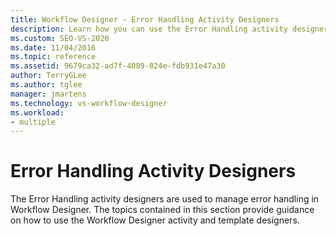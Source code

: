 ```yaml
---
title: Workflow Designer - Error Handling Activity Designers
description: Learn how you can use the Error Handling activity designers to manage error handling in Workflow Designer.
ms.custom: SEO-VS-2020
ms.date: 11/04/2016
ms.topic: reference
ms.assetid: 9679ca32-ad7f-4089-824e-fdb931e47a30
author: TerryGLee
ms.author: tglee
manager: jmartens
ms.technology: vs-workflow-designer
ms.workload:
- multiple
---
```

# Error Handling Activity Designers

The Error Handling activity designers are used to manage error handling in Workflow Designer. The topics contained in this section provide guidance on how to use the Workflow Designer activity and template designers.
